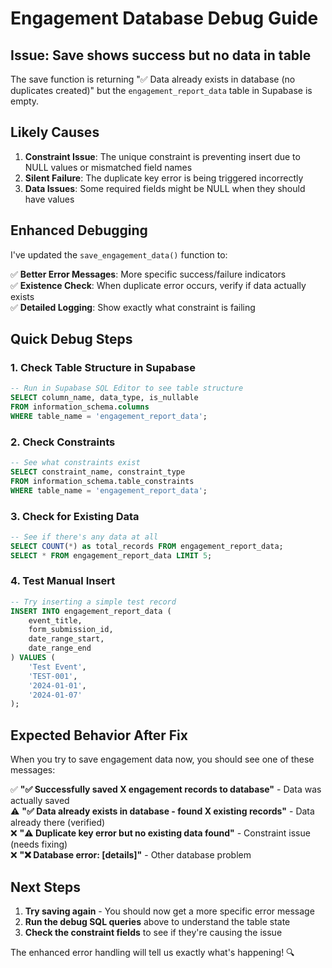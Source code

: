 # Engagement Database Debug Guide

## Issue: Save shows success but no data in table

The save function is returning "✅ Data already exists in database (no duplicates created)" but the `engagement_report_data` table in Supabase is empty.

## Likely Causes

1. **Constraint Issue**: The unique constraint is preventing insert due to NULL values or mismatched field names
2. **Silent Failure**: The duplicate key error is being triggered incorrectly
3. **Data Issues**: Some required fields might be NULL when they should have values

## Enhanced Debugging

I've updated the `save_engagement_data()` function to:

✅ **Better Error Messages**: More specific success/failure indicators  
✅ **Existence Check**: When duplicate error occurs, verify if data actually exists  
✅ **Detailed Logging**: Show exactly what constraint is failing  

## Quick Debug Steps

### 1. Check Table Structure in Supabase
```sql
-- Run in Supabase SQL Editor to see table structure
SELECT column_name, data_type, is_nullable 
FROM information_schema.columns 
WHERE table_name = 'engagement_report_data';
```

### 2. Check Constraints
```sql
-- See what constraints exist
SELECT constraint_name, constraint_type 
FROM information_schema.table_constraints 
WHERE table_name = 'engagement_report_data';
```

### 3. Check for Existing Data
```sql
-- See if there's any data at all
SELECT COUNT(*) as total_records FROM engagement_report_data;
SELECT * FROM engagement_report_data LIMIT 5;
```

### 4. Test Manual Insert
```sql
-- Try inserting a simple test record
INSERT INTO engagement_report_data (
    event_title, 
    form_submission_id, 
    date_range_start, 
    date_range_end
) VALUES (
    'Test Event', 
    'TEST-001', 
    '2024-01-01', 
    '2024-01-07'
);
```

## Expected Behavior After Fix

When you try to save engagement data now, you should see one of these messages:

✅ **"✅ Successfully saved X engagement records to database"** - Data was actually saved  
⚠️ **"✅ Data already exists in database - found X existing records"** - Data already there (verified)  
❌ **"⚠️ Duplicate key error but no existing data found"** - Constraint issue (needs fixing)  
❌ **"❌ Database error: [details]"** - Other database problem  

## Next Steps

1. **Try saving again** - You should now get a more specific error message
2. **Run the debug SQL queries** above to understand the table state
3. **Check the constraint fields** to see if they're causing the issue

The enhanced error handling will tell us exactly what's happening! 🔍